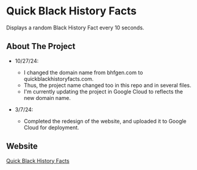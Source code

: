 # Quick Black History Facts
Displays a random Black History Fact every 10 seconds.

## About The Project

* 10/27/24:
    * I changed the domain name from bhfgen.com to quickblackhistoryfacts.com.
    * Thus, the project name changed too in this repo and in several files.
    * I'm currently updating the project in Google Cloud to reflects the new domain name.

* 3/7/24:
    * Completed the redesign of the website, and uploaded it to Google Cloud for deployment.

## Website

[Quick Black History Facts](https://quickblackhistoryfacts.com/)
